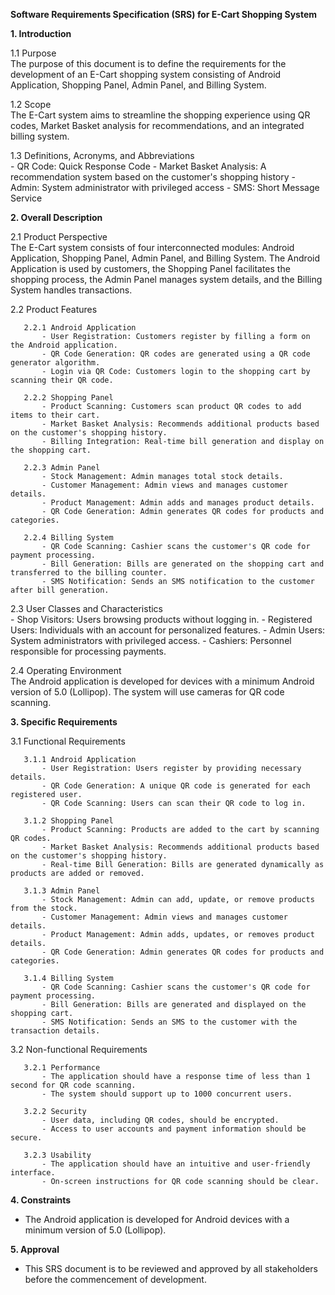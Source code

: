 **Software Requirements Specification (SRS) for E-Cart Shopping System**

**1. Introduction**

   1.1 Purpose  
       The purpose of this document is to define the requirements for the development of an E-Cart shopping system consisting of Android Application, Shopping Panel, Admin Panel, and Billing System.

   1.2 Scope  
       The E-Cart system aims to streamline the shopping experience using QR codes, Market Basket analysis for recommendations, and an integrated billing system.

   1.3 Definitions, Acronyms, and Abbreviations  
       - QR Code: Quick Response Code
       - Market Basket Analysis: A recommendation system based on the customer's shopping history
       - Admin: System administrator with privileged access
       - SMS: Short Message Service

**2. Overall Description**

   2.1 Product Perspective  
       The E-Cart system consists of four interconnected modules: Android Application, Shopping Panel, Admin Panel, and Billing System. The Android Application is used by customers, the Shopping Panel facilitates the shopping process, the Admin Panel manages system details, and the Billing System handles transactions.

   2.2 Product Features  

       2.2.1 Android Application  
           - User Registration: Customers register by filling a form on the Android application.
           - QR Code Generation: QR codes are generated using a QR code generator algorithm.
           - Login via QR Code: Customers login to the shopping cart by scanning their QR code.

       2.2.2 Shopping Panel  
           - Product Scanning: Customers scan product QR codes to add items to their cart.
           - Market Basket Analysis: Recommends additional products based on the customer's shopping history.
           - Billing Integration: Real-time bill generation and display on the shopping cart.

       2.2.3 Admin Panel  
           - Stock Management: Admin manages total stock details.
           - Customer Management: Admin views and manages customer details.
           - Product Management: Admin adds and manages product details.
           - QR Code Generation: Admin generates QR codes for products and categories.

       2.2.4 Billing System  
           - QR Code Scanning: Cashier scans the customer's QR code for payment processing.
           - Bill Generation: Bills are generated on the shopping cart and transferred to the billing counter.
           - SMS Notification: Sends an SMS notification to the customer after bill generation.

   2.3 User Classes and Characteristics  
       - Shop Visitors: Users browsing products without logging in.
       - Registered Users: Individuals with an account for personalized features.
       - Admin Users: System administrators with privileged access.
       - Cashiers: Personnel responsible for processing payments.

   2.4 Operating Environment  
       The Android application is developed for devices with a minimum Android version of 5.0 (Lollipop). The system will use cameras for QR code scanning.

**3. Specific Requirements**

   3.1 Functional Requirements  

       3.1.1 Android Application  
           - User Registration: Users register by providing necessary details.
           - QR Code Generation: A unique QR code is generated for each registered user.
           - QR Code Scanning: Users can scan their QR code to log in.

       3.1.2 Shopping Panel  
           - Product Scanning: Products are added to the cart by scanning QR codes.
           - Market Basket Analysis: Recommends additional products based on the customer's shopping history.
           - Real-time Bill Generation: Bills are generated dynamically as products are added or removed.

       3.1.3 Admin Panel  
           - Stock Management: Admin can add, update, or remove products from the stock.
           - Customer Management: Admin views and manages customer details.
           - Product Management: Admin adds, updates, or removes product details.
           - QR Code Generation: Admin generates QR codes for products and categories.

       3.1.4 Billing System  
           - QR Code Scanning: Cashier scans the customer's QR code for payment processing.
           - Bill Generation: Bills are generated and displayed on the shopping cart.
           - SMS Notification: Sends an SMS to the customer with the transaction details.

   3.2 Non-functional Requirements  

       3.2.1 Performance  
           - The application should have a response time of less than 1 second for QR code scanning.
           - The system should support up to 1000 concurrent users.

       3.2.2 Security  
           - User data, including QR codes, should be encrypted.
           - Access to user accounts and payment information should be secure.

       3.2.3 Usability  
           - The application should have an intuitive and user-friendly interface.
           - On-screen instructions for QR code scanning should be clear.

**4. Constraints**
   - The Android application is developed for Android devices with a minimum version of 5.0 (Lollipop).

**5. Approval**
   - This SRS document is to be reviewed and approved by all stakeholders before the commencement of development.
